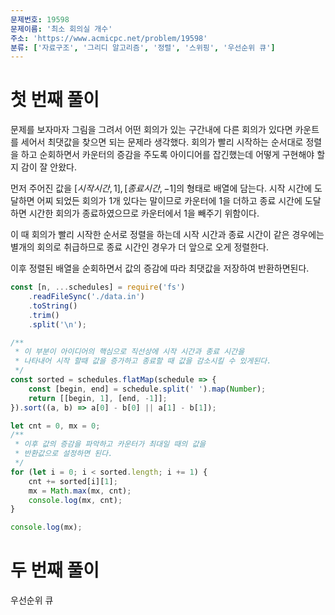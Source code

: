 ```yaml
---
문제번호: 19598
문제이름: '최소 회의실 개수'
주소: 'https://www.acmicpc.net/problem/19598'
분류: ['자료구조', '그리디 알고리즘', '정렬', '스위핑', '우선순위 큐']
---
```


# 첫 번째 풀이

문제를 보자마자 그림을 그려서 어떤 회의가 있는 구간내에 다른 회의가 있다면 카운트를 세어서 최댓값을 찾으면 되는 문제라 생각했다. 회의가 빨리 시작하는 순서대로 정렬을 하고 순회하면서 카운터의 증감을 주도록 아이디어를 잡긴했는데 어떻게 구현해야 할 지 감이 잘 안왔다.

먼저 주어진 값을 $[시작 시간, 1], [종료 시간, -1]$의 형태로 배열에 담는다. 시작 시간에 도달하면 어찌 되었든 회의가 1개 있다는 말이므로 카운터에 1을 더하고 종료 시간에 도달하면 시간한 회의가 종료하였으므로 카운터에서 1을 빼주기 위함이다.

이 때 회의가 빨리 시작한 순서로 정렬을 하는데 시작 시간과 종료 시간이 같은 경우에는 별개의 회의로 취급하므로 종료 시간인 경우가 더 앞으로 오게 정렬한다.

이후 정렬된 배열을 순회하면서 값의 증감에 따라 최댓값을 저장하여 반환하면된다.

```js
const [n, ...schedules] = require('fs')
    .readFileSync('./data.in')
    .toString()
    .trim()
    .split('\n');

/**
 * 이 부분이 아이디어의 핵심으로 직선상에 시작 시간과 종료 시간을
 * 나타내어 시작 할때 값을 증가하고 종료할 때 값을 감소시킬 수 있게된다.
 */
const sorted = schedules.flatMap(schedule => {
    const [begin, end] = schedule.split(' ').map(Number);
    return [[begin, 1], [end, -1]];
}).sort((a, b) => a[0] - b[0] || a[1] - b[1]);

let cnt = 0, mx = 0;
/**
 * 이후 값의 증감을 파악하고 카운터가 최대일 때의 값을 
 * 반환값으로 설정하면 된다.
 */
for (let i = 0; i < sorted.length; i += 1) {
    cnt += sorted[i][1];
    mx = Math.max(mx, cnt);
    console.log(mx, cnt);
}

console.log(mx);
```

# 두 번째 풀이

우선순위 큐